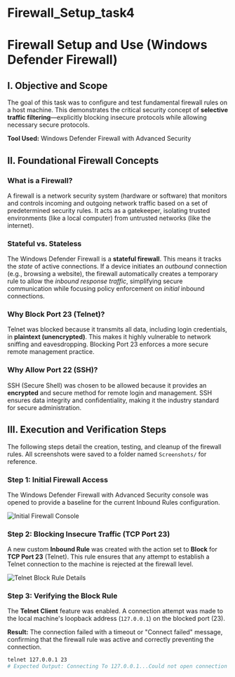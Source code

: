 # Firewall_Setup_task4
# Firewall Setup and Use (Windows Defender Firewall)

## I. Objective and Scope

The goal of this task was to configure and test fundamental firewall rules on a host machine. This demonstrates the critical security concept of **selective traffic filtering**—explicitly blocking insecure protocols while allowing necessary secure protocols.

**Tool Used:** Windows Defender Firewall with Advanced Security

## II. Foundational Firewall Concepts

### What is a Firewall?
A firewall is a network security system (hardware or software) that monitors and controls incoming and outgoing network traffic based on a set of predetermined security rules. It acts as a gatekeeper, isolating trusted environments (like a local computer) from untrusted networks (like the internet).

### Stateful vs. Stateless
The Windows Defender Firewall is a **stateful firewall**. This means it tracks the *state* of active connections. If a device initiates an *outbound* connection (e.g., browsing a website), the firewall automatically creates a temporary rule to allow the *inbound response traffic*, simplifying secure communication while focusing policy enforcement on *initial* inbound connections.

### Why Block Port 23 (Telnet)?
Telnet was blocked because it transmits all data, including login credentials, in **plaintext (unencrypted)**. This makes it highly vulnerable to network sniffing and eavesdropping. Blocking Port 23 enforces a more secure remote management practice.

### Why Allow Port 22 (SSH)?
SSH (Secure Shell) was chosen to be allowed because it provides an **encrypted** and secure method for remote login and management. SSH ensures data integrity and confidentiality, making it the industry standard for secure administration.

## III. Execution and Verification Steps

The following steps detail the creation, testing, and cleanup of the firewall rules. All screenshots were saved to a folder named `Screenshots/` for reference.

### Step 1: Initial Firewall Access

The Windows Defender Firewall with Advanced Security console was opened to provide a baseline for the current Inbound Rules configuration.

![Initial Firewall Console](Screenshots/1_Initial_Console.png)

### Step 2: Blocking Insecure Traffic (TCP Port 23)

A new custom **Inbound Rule** was created with the action set to **Block** for **TCP Port 23** (Telnet). This rule ensures that any attempt to establish a Telnet connection to the machine is rejected at the firewall level.

![Telnet Block Rule Details](Screenshots/2_Blocked_Port_23_Rule.png)

### Step 3: Verifying the Block Rule

The **Telnet Client** feature was enabled. A connection attempt was made to the local machine's loopback address (`127.0.0.1`) on the blocked port (23).

**Result:** The connection failed with a timeout or "Connect failed" message, confirming that the firewall rule was active and correctly preventing the connection.

```bash
telnet 127.0.0.1 23
# Expected Output: Connecting To 127.0.0.1...Could not open connection to the host on port 23: Connect failed.

